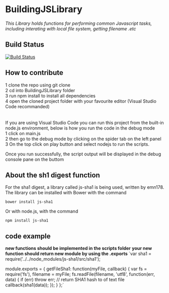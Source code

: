 # BuildingJSLibrary
*This Library holds functions for performing common Javascript tasks, including interating with local 
file system, getting filename .etc*

## Build Status
[![Build Status](https://travis-ci.org/feihaozi77/BuildingJSLibrary.svg?branch=master)](https://travis-ci.org/feihaozi77/BuildingJSLibrary)

## How to contribute
1 clone the repo using git clone <br>
2 cd into BuildingJSLibrary folder <br>
3 run npm install to install all dependencies <br>
4 open the cloned project folder with your favourite editor (Visual Studio Code recommanded)<br><br><br>
If you are using Visual Studio Code you can run this project from the built-in node.js environment, below is how you run the code in the debug mode<br>
1 click on main.js <br>
2 then go to the debug mode by clicking on the spider tab on the left panel <br>
3 On the top click on play button and select nodejs to run the scripts. <br>

Once you run successfully, the script output will be displayed in the debug console pane on the buttom 

## About the sh1 digest function
For the sha1 digest, a library called js-sha1 is being used, written by emn178. The library can be installed with Bower with the command

`bower install js-sha1`

Or with node.js, with the command 

`npm install js-sha1`
## code example
**new functions should be implemented in the scripts folder**
**your new function should return new module by using the .exports**
`var sha1 = require('../../node_modules/js-sha1/src/sha1');

module.exports = {
    getFileSha1: function(myFile, callback)
    {
        var fs = require('fs'), filename = myFile;
        fs.readFile(filename, 'utf8', function(err, data) {
            if (err) throw err;
            // return SHA1 hash to of text file
             callback(sha1(data));
        });
    }
};`
